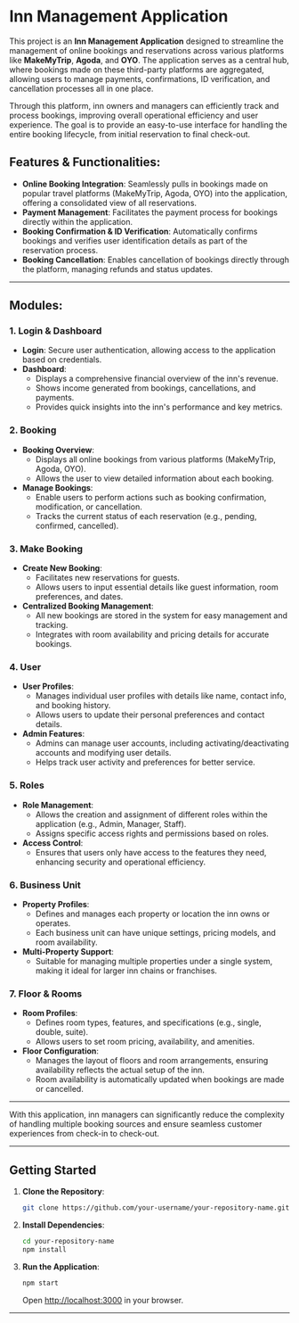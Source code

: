 # Inn Management Application

This project is an **Inn Management Application** designed to streamline the management of online bookings and reservations across various platforms like **MakeMyTrip**, **Agoda**, and **OYO**. The application serves as a central hub, where bookings made on these third-party platforms are aggregated, allowing users to manage payments, confirmations, ID verification, and cancellation processes all in one place.

Through this platform, inn owners and managers can efficiently track and process bookings, improving overall operational efficiency and user experience. The goal is to provide an easy-to-use interface for handling the entire booking lifecycle, from initial reservation to final check-out.

## Features & Functionalities:
- **Online Booking Integration**: Seamlessly pulls in bookings made on popular travel platforms (MakeMyTrip, Agoda, OYO) into the application, offering a consolidated view of all reservations.
- **Payment Management**: Facilitates the payment process for bookings directly within the application.
- **Booking Confirmation & ID Verification**: Automatically confirms bookings and verifies user identification details as part of the reservation process.
- **Booking Cancellation**: Enables cancellation of bookings directly through the platform, managing refunds and status updates.

---

## Modules:

### 1. Login & Dashboard
- **Login**: Secure user authentication, allowing access to the application based on credentials.
- **Dashboard**: 
  - Displays a comprehensive financial overview of the inn's revenue.
  - Shows income generated from bookings, cancellations, and payments.
  - Provides quick insights into the inn's performance and key metrics.

### 2. Booking
- **Booking Overview**: 
  - Displays all online bookings from various platforms (MakeMyTrip, Agoda, OYO).
  - Allows the user to view detailed information about each booking.
- **Manage Bookings**: 
  - Enable users to perform actions such as booking confirmation, modification, or cancellation.
  - Tracks the current status of each reservation (e.g., pending, confirmed, cancelled).

### 3. Make Booking
- **Create New Booking**: 
  - Facilitates new reservations for guests.
  - Allows users to input essential details like guest information, room preferences, and dates.
- **Centralized Booking Management**: 
  - All new bookings are stored in the system for easy management and tracking.
  - Integrates with room availability and pricing details for accurate bookings.

### 4. User
- **User Profiles**: 
  - Manages individual user profiles with details like name, contact info, and booking history.
  - Allows users to update their personal preferences and contact details.
- **Admin Features**: 
  - Admins can manage user accounts, including activating/deactivating accounts and modifying user details.
  - Helps track user activity and preferences for better service.

### 5. Roles
- **Role Management**: 
  - Allows the creation and assignment of different roles within the application (e.g., Admin, Manager, Staff).
  - Assigns specific access rights and permissions based on roles.
- **Access Control**: 
  - Ensures that users only have access to the features they need, enhancing security and operational efficiency.

### 6. Business Unit
- **Property Profiles**: 
  - Defines and manages each property or location the inn owns or operates.
  - Each business unit can have unique settings, pricing models, and room availability.
- **Multi-Property Support**: 
  - Suitable for managing multiple properties under a single system, making it ideal for larger inn chains or franchises.

### 7. Floor & Rooms
- **Room Profiles**: 
  - Defines room types, features, and specifications (e.g., single, double, suite).
  - Allows users to set room pricing, availability, and amenities.
- **Floor Configuration**: 
  - Manages the layout of floors and room arrangements, ensuring availability reflects the actual setup of the inn.
  - Room availability is automatically updated when bookings are made or cancelled.

---

With this application, inn managers can significantly reduce the complexity of handling multiple booking sources and ensure seamless customer experiences from check-in to check-out.


---

## Getting Started

1. **Clone the Repository**:
    ```bash
    git clone https://github.com/your-username/your-repository-name.git
    ```

2. **Install Dependencies**:
    ```bash
    cd your-repository-name
    npm install
    ```

3. **Run the Application**:
    ```bash
    npm start
    ```
    Open [http://localhost:3000](http://localhost:3000) in your browser.

---
